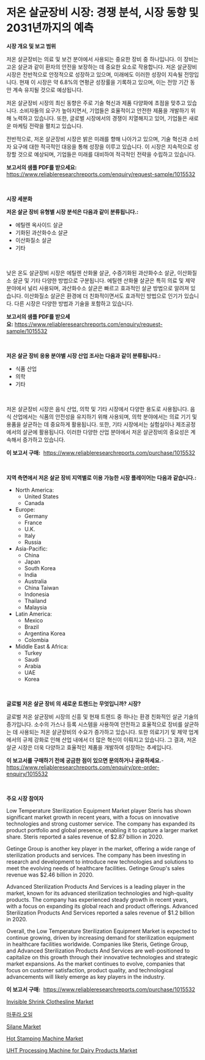<p><h1>저온 살균장비 시장: 경쟁 분석, 시장 동향 및 2031년까지의 예측</h1></p><p><strong>시장 개요 및 보고 범위</strong></p>
<p><p>저온 살균장비는 의료 및 보건 분야에서 사용되는 중요한 장비 중 하나입니다. 이 장비는 고온 살균과 같이 환자의 안전을 보장하는 데 중요한 요소로 작용합니다. 저온 살균장비 시장은 전반적으로 안정적으로 성장하고 있으며, 미래에도 이러한 성장이 지속될 전망입니다. 현재 이 시장은 약 6.8%의 연평균 성장률을 기록하고 있으며, 이는 전망 기간 동안 계속 유지될 것으로 예상됩니다.</p><p>저온 살균장비 시장의 최신 동향은 주로 기술 혁신과 제품 다양화에 초점을 맞추고 있습니다. 소비자들의 요구가 높아지면서, 기업들은 효율적이고 안전한 제품을 개발하기 위해 노력하고 있습니다. 또한, 글로벌 시장에서의 경쟁이 치열해지고 있어, 기업들은 새로운 마케팅 전략을 펼치고 있습니다.</p><p>전반적으로, 저온 살균장비 시장은 밝은 미래를 향해 나아가고 있으며, 기술 혁신과 소비자 요구에 대한 적극적인 대응을 통해 성장을 이루고 있습니다. 이 시장은 지속적으로 성장할 것으로 예상되며, 기업들은 미래를 대비하여 적극적인 전략을 수립하고 있습니다.</p></p>
<p><strong>보고서의 샘플 PDF를 받으세요:</strong> <a href="https://www.reliableresearchreports.com/enquiry/request-sample/1015532">https://www.reliableresearchreports.com/enquiry/request-sample/1015532</a></p>
<p>&nbsp;</p>
<p><strong>시장 세분화</strong></p>
<p><strong>저온 살균 장비 유형별 시장 분석은 다음과 같이 분류됩니다.:</strong></p>
<p><ul><li>에틸렌 옥사이드 살균</li><li>기화된 과산화수소 살균</li><li>이산화질소 살균</li><li>기타</li></ul></p>
<p>&nbsp;</p>
<p><p>낮은 온도 살균장비 시장은 에틸렌 산화물 살균, 수증기화된 과산화수소 살균, 이산화질소 살균 및 기타 다양한 방법으로 구분됩니다. 에틸렌 산화물 살균은 특히 의료 및 제약 분야에서 널리 사용되며, 과산화수소 살균은 빠르고 효과적인 살균 방법으로 알려져 있습니다. 이산화질소 살균은 환경에 더 친화적이면서도 효과적인 방법으로 인기가 있습니다. 다른 시장은 다양한 방법과 기술을 포함하고 있습니다.</p></p>
<p><strong>보고서의 샘플 PDF를 받으세요:</strong>&nbsp;<a href="https://www.reliableresearchreports.com/enquiry/request-sample/1015532">https://www.reliableresearchreports.com/enquiry/request-sample/1015532</a></p>
<p>&nbsp;</p>
<p><strong> 저온 살균 장비 응용 분야별 시장 산업 조사는 다음과 같이 분류됩니다.:</strong></p>
<p><ul><li>식품 산업</li><li>의학</li><li>기타</li></ul></p>
<p>&nbsp;</p>
<p><p>저온 살균장비 시장은 음식 산업, 의학 및 기타 시장에서 다양한 용도로 사용됩니다. 음식 산업에서는 식품의 안전성을 유지하기 위해 사용되며, 의학 분야에서는 의료 기기 및 용품을 살균하는 데 중요하게 활용됩니다. 또한, 기타 시장에서는 실험실이나 제조공정에서의 살균에 활용됩니다. 이러한 다양한 산업 분야에서 저온 살균장비의 중요성은 계속해서 증가하고 있습니다.</p></p>
<p><strong>이 보고서 구매:</strong>&nbsp; <a href="https://www.reliableresearchreports.com/purchase/1015532">https://www.reliableresearchreports.com/purchase/1015532</a></p>
<p>&nbsp;</p>
<p><strong>지역 측면에서 저온 살균 장비 지역별로 이용 가능한 시장 플레이어는 다음과 같습니다.:</strong></p>
<p><ul>
    <li>
        North America:
        <ul>
            <li>United States</li>
            <li>Canada</li>
        </ul>
    </li>
    <li>
        Europe:
        <ul>
            <li>Germany</li>
            <li>France</li>
            <li>U.K.</li>
            <li>Italy</li>
            <li>Russia</li>
        </ul>
    </li>
    <li>
        Asia-Pacific:
        <ul>
            <li>China</li>
            <li>Japan</li>
            <li>South Korea</li>
            <li>India</li>
            <li>Australia</li>
            <li>China Taiwan</li>
            <li>Indonesia</li>
            <li>Thailand</li>
            <li>Malaysia</li>
        </ul>
    </li>
    <li>
        Latin America:
        <ul>
            <li>Mexico</li>
            <li>Brazil</li>
            <li>Argentina Korea</li>
            <li>Colombia</li>
        </ul>
    </li>
    <li>
        Middle East & Africa:
        <ul>
            <li>Turkey</li>
            <li>Saudi</li>
            <li>Arabia</li>
            <li>UAE</li>
            <li>Korea</li>
        </ul>
    </li>
    </ul></p>
<p>&nbsp;</p>
<p><strong>글로벌 저온 살균 장비 의 새로운 트렌드는 무엇입니까? 시장?</strong></p>
<p><p>글로벌 저온 살균장비 시장의 신흥 및 현재 트렌드 중 하나는 환경 친화적인 살균 기술의 증가입니다. 소수의 가스나 등록 시스템을 사용하여 안전하고 효율적으로 장비를 살균하는 데 사용되는 저온 살균장비의 수요가 증가하고 있습니다. 또한 의료기기 및 제약 업계에서의 규제 강화로 인해 산업 내에서 더 많은 혁신이 이뤄지고 있습니다. 그 결과, 저온 살균 시장은 더욱 다양하고 효율적인 제품을 개발하여 성장하는 추세입니다.</p></p>
<p><strong>이 보고서를 구매하기 전에 궁금한 점이 있으면 문의하거나 공유하세요.</strong>- <a href="https://www.reliableresearchreports.com/enquiry/pre-order-enquiry/1015532">https://www.reliableresearchreports.com/enquiry/pre-order-enquiry/1015532</a></p>
<p>&nbsp;</p>
<p><strong>주요 시장 참여자</strong></p>
<p><p>Low Temperature Sterilization Equipment Market player Steris has shown significant market growth in recent years, with a focus on innovative technologies and strong customer service. The company has expanded its product portfolio and global presence, enabling it to capture a larger market share. Steris reported a sales revenue of $2.87 billion in 2020.</p><p>Getinge Group is another key player in the market, offering a wide range of sterilization products and services. The company has been investing in research and development to introduce new technologies and solutions to meet the evolving needs of healthcare facilities. Getinge Group's sales revenue was $2.46 billion in 2020.</p><p>Advanced Sterilization Products And Services is a leading player in the market, known for its advanced sterilization technologies and high-quality products. The company has experienced steady growth in recent years, with a focus on expanding its global reach and product offerings. Advanced Sterilization Products And Services reported a sales revenue of $1.2 billion in 2020.</p><p>Overall, the Low Temperature Sterilization Equipment Market is expected to continue growing, driven by increasing demand for sterilization equipment in healthcare facilities worldwide. Companies like Steris, Getinge Group, and Advanced Sterilization Products And Services are well-positioned to capitalize on this growth through their innovative technologies and strategic market expansions. As the market continues to evolve, companies that focus on customer satisfaction, product quality, and technological advancements will likely emerge as key players in the industry.</p></p>
<p><strong>이 보고서 구매:</strong>&nbsp;&nbsp;<a href="https://www.reliableresearchreports.com/purchase/1015532">https://www.reliableresearchreports.com/purchase/1015532</a></p>
<p><p><a href="https://view.publitas.com/reportprime-1/invisible-shrink-clothesline-market-share-market-new-trends-analysis-report-by-type-by-application-by-end-use-by-region-and-segment-forecasts-2024-2031/">Invisible Shrink Clothesline Market</a></p><p><a href="https://medium.com/@mujgankortalih/%EB%A7%88%ED%91%B8%EB%9D%BC-%EC%98%A4%EC%9D%BC-%EC%8B%9C%EC%9E%A5-%EB%8F%99%ED%96%A5-%EB%B0%8F-%EC%8B%9C%EC%9E%A5-%EB%B6%84%EC%84%9D%EC%9D%80-2024-2031%EB%85%84%EA%B9%8C%EC%A7%80-%EC%98%88%EC%B8%A1%EB%90%A9%EB%8B%88%EB%8B%A4-688dfc2fb414">마푸라 오일</a></p><p><a href="https://github.com/gulaimolin/Market-Research-Report-List-3/blob/main/silane-market.md">Silane Market</a></p><p><a href="https://issuu.com/reportprime-2/docs/hot-stamping-machine-market-size-2030.pptx">Hot Stamping Machine Market</a></p><p><a href="https://sudsy-motorcycle-bbc.notion.site/UHT-Processing-Machine-for-Dairy-Products-Market-Furnish-Information-about-Market-Size-Market-Share-8ae0467282b94b328a2c327f53a615d8">UHT Processing Machine for Dairy Products Market</a></p></p>
